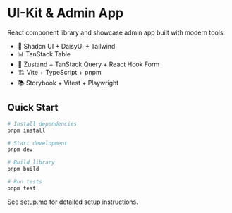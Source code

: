 # UI-Kit & Admin App

React component library and showcase admin app built with modern tools:
- 🎨 Shadcn UI + DaisyUI + Tailwind
- 📊 TanStack Table
- 🔄 Zustand + TanStack Query + React Hook Form
- 🏗️ Vite + TypeScript + pnpm
- 📚 Storybook + Vitest + Playwright

## Quick Start
```bash
# Install dependencies
pnpm install

# Start development
pnpm dev

# Build library
pnpm build

# Run tests
pnpm test
```

See [setup.md](docs/setup.md) for detailed setup instructions. 